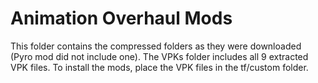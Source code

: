 # Animation Overhaul Mods
This folder contains the compressed folders as they were downloaded (Pyro mod did not include one). The VPKs folder includes all 9 extracted VPK files. 
To install the mods, place the VPK files in the tf/custom folder.
